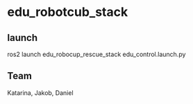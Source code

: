 # edu_robotcub_stack

## launch
ros2 launch edu_robocup_rescue_stack edu_control.launch.py 

## Team

Katarina, Jakob, Daniel
